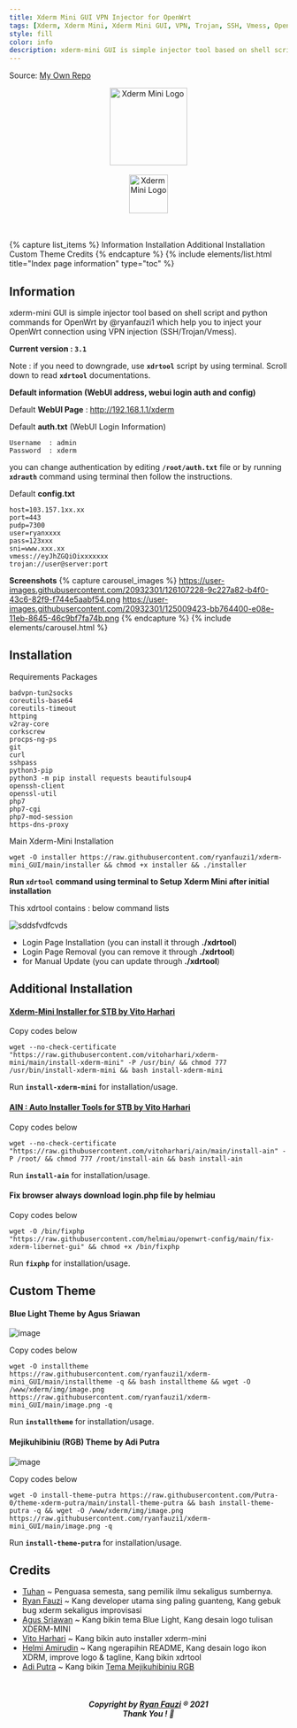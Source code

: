 ```yaml
---
title: Xderm Mini GUI VPN Injector for OpenWrt
tags: [Xderm, Xderm Mini, Xderm Mini GUI, VPN, Trojan, SSH, Vmess, OpenWrt]
style: fill
color: info
description: xderm-mini GUI is simple injector tool based on shell script and python commands for OpenWrt by @ryanfauzi1 which help you to inject your OpenWrt connection using VPN injection (SSH/Trojan/Vmess).
---
```


Source: [My Own Repo](https://github.com/helmiau/OpenWrt-Rpi#readme)
<p align="center">
  <img src="https://github.com/helmiau/xderm-mini_GUI/blob/main/xderm-logo/xderm-icon-256px.png?raw=true" height="140" alt="Xderm Mini Logo"/>
  <br>
  <br>
  <img src="https://github.com/helmiau/xderm-mini_GUI/blob/main/xderm-logo/xderm-logo-typo-tagline-1500px.png?raw=true" height="70" alt="Xderm Mini Logo"/>
  <br>
  <br>
</p>


<br>
{% capture list_items %}
Information
Installation
Additional Installation
Custom Theme
Credits
{% endcapture %}
{% include elements/list.html title="Index page information" type="toc" %}


## Information
xderm-mini GUI is simple injector tool based on shell script and python commands for OpenWrt by @ryanfauzi1 which help you to inject your OpenWrt connection using VPN injection (SSH/Trojan/Vmess).

**Current version : ```3.1```**

Note : if you need to downgrade, use **```xdrtool```** script by using terminal. Scroll down to read **```xdrtool```** documentations.

**Default information (WebUI address, webui login auth and config)**

Default **WebUI Page** : http://192.168.1.1/xderm

Default **auth.txt** (WebUI Login Information)

```
Username  : admin
Password  : xderm
```

you can change authentication by editing **```/root/auth.txt```** file or by running **```xdrauth```** command using terminal then follow the instructions.

Default **config.txt**
```
host=103.157.1xx.xx
port=443
pudp=7300
user=ryanxxxx
pass=123xxx
sni=www.xxx.xx
vmess://eyJhZGQiOixxxxxxx
trojan://user@server:port
```


**Screenshots**
{% capture carousel_images %}
https://user-images.githubusercontent.com/20932301/126107228-9c227a82-b4f0-43c6-82f9-f744e5aabf54.png
https://user-images.githubusercontent.com/20932301/125009423-bb764400-e08e-11eb-8645-46c9bf7fa74b.png
{% endcapture %}
{% include elements/carousel.html %}


## Installation
Requirements Packages
```
badvpn-tun2socks
coreutils-base64
coreutils-timeout
httping
v2ray-core
corkscrew
procps-ng-ps
git
curl
sshpass
python3-pip
python3 -m pip install requests beautifulsoup4
openssh-client
openssl-util
php7
php7-cgi
php7-mod-session
https-dns-proxy
```

Main Xderm-Mini Installation
```
wget -O installer https://raw.githubusercontent.com/ryanfauzi1/xderm-mini_GUI/main/installer && chmod +x installer && ./installer
```

**Run ```xdrtool``` command using terminal to Setup Xderm Mini after initial installation**

This xdrtool contains : below command lists

  ![sddsfvdfcvds](https://user-images.githubusercontent.com/20932301/126867087-34a9fb43-5fe3-4107-90f3-d9e1c22c81dd.png)


- Login Page Installation (you can install it through **./xdrtool**)
- Login Page Removal (you can remove it through **./xdrtool**)
- for Manual Update (you can update through **./xdrtool**)



## Additional Installation
#### [Xderm-Mini Installer for STB by Vito Harhari](https://github.com/vitoharhari/xderm-mini)
Copy codes below
```
wget --no-check-certificate "https://raw.githubusercontent.com/vitoharhari/xderm-mini/main/install-xderm-mini" -P /usr/bin/ && chmod 777 /usr/bin/install-xderm-mini && bash install-xderm-mini
```
Run **```install-xderm-mini```** for installation/usage.

#### [AIN : Auto Installer Tools for STB by Vito Harhari](https://github.com/vitoharhari/ain)
Copy codes below
```
wget --no-check-certificate "https://raw.githubusercontent.com/vitoharhari/ain/main/install-ain" -P /root/ && chmod 777 /root/install-ain && bash install-ain
```
Run **```install-ain```** for installation/usage.

#### Fix browser always download login.php file by helmiau
Copy codes below
```
wget -O /bin/fixphp "https://raw.githubusercontent.com/helmiau/openwrt-config/main/fix-xderm-libernet-gui" && chmod +x /bin/fixphp
```
Run **```fixphp```** for installation/usage.

## Custom Theme
#### Blue Light Theme by Agus Sriawan


![image](https://user-images.githubusercontent.com/20932301/126102219-f2dbcbb0-3ee3-4952-8076-a144b0e5e7f8.png)


Copy codes below
```
wget -O installtheme https://raw.githubusercontent.com/ryanfauzi1/xderm-mini_GUI/main/installtheme -q && bash installtheme && wget -O /www/xderm/img/image.png https://raw.githubusercontent.com/ryanfauzi1/xderm-mini_GUI/main/image.png -q

```
Run **```installtheme```** for installation/usage.


#### Mejikuhibiniu (RGB) Theme by Adi Putra

![image](https://user-images.githubusercontent.com/20932301/126102454-445d1172-6571-4bc5-93ea-37d7d06416ff.png)

Copy codes below
```
wget -O install-theme-putra https://raw.githubusercontent.com/Putra-0/theme-xderm-putra/main/install-theme-putra && bash install-theme-putra -q && wget -O /www/xderm/img/image.png https://raw.githubusercontent.com/ryanfauzi1/xderm-mini_GUI/main/image.png -q

```
Run **```install-theme-putra```** for installation/usage.


## Credits
- [Tuhan](https://id.wikipedia.org/wiki/Tuhan) ~ Penguasa semesta, sang pemilik ilmu sekaligus sumbernya.
- [Ryan Fauzi](https://github.com/ryanfauzi1) ~ Kang developer utama sing paling guanteng, Kang gebuk bug xderm sekaligus improvisasi
- [Agus Sriawan](https://www.facebook.com/agussriawan.id) ~ Kang bikin tema Blue Light, Kang desain logo tulisan XDERM-MINI
- [Vito Harhari](https://github.com/vitoharhari) ~ Kang bikin auto installer xderm-mini
- [Helmi Amirudin](https://github.com/helmiau) ~ Kang ngerapihin README, Kang desain logo ikon XDRM, improve logo & tagline, Kang bikin xdrtool
- [Adi Putra](https://github.com/Putra-0) ~ Kang bikin [Tema Mejikuhibiniu RGB](https://github.com/Putra-0/theme-xderm-putra)

<br>
<h5 align="center">Copyright by <a href="https://github.com/ryanfauzi1">Ryan Fauzi</a> ® 2021 <br> Thank You ! 🤝</h5>
